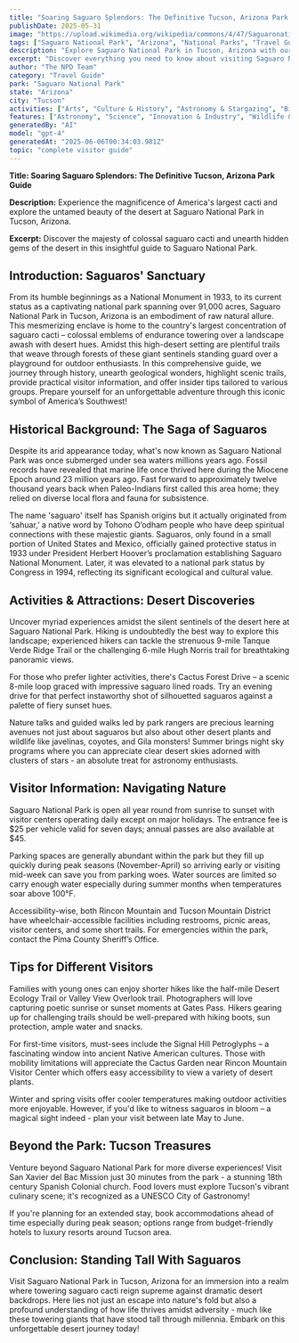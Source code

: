 ```yaml
---
title: "Soaring Saguaro Splendors: The Definitive Tucson, Arizona Park Guide"
publishDate: 2025-05-31
image: "https://upload.wikimedia.org/wikipedia/commons/4/47/Saguaronationalparl17102008.jpg"
tags: ["Saguaro National Park", "Arizona", "National Parks", "Travel Guide", "Tucson", "Outdoor Recreation", "Family Travel", "Adventure"]
description: "Explore Saguaro National Park in Tucson, Arizona with our comprehensive visitor guide featuring activities, tips, and local insights."
excerpt: "Discover everything you need to know about visiting Saguaro National Park in Tucson, Arizona."
author: "The NPD Team"
category: "Travel Guide"
park: "Saguaro National Park"
state: "Arizona"
city: "Tucson"
activities: ["Arts", "Culture & History", "Astronomy & Stargazing", "Biking", "Camping", "Educational Activities", "Guided & Self-Guided Tours", "Hiking & Trekking", "Motorized Recreation"]
features: ["Astronomy", "Science", "Innovation & Industry", "Wildlife & Conservation", "Fire & Disaster", "Cultural Heritage & Society", "Natural Features & Ecosystems"]
generatedBy: "AI"
model: "gpt-4"
generatedAt: "2025-06-06T00:34:03.981Z"
topic: "complete visitor guide"
---
```


**Title: Soaring Saguaro Splendors: The Definitive Tucson, Arizona Park Guide**

**Description:** Experience the magnificence of America's largest cacti and explore the untamed beauty of the desert at Saguaro National Park in Tucson, Arizona.

**Excerpt:** Discover the majesty of colossal saguaro cacti and unearth hidden gems of the desert in this insightful guide to Saguaro National Park.

## Introduction: Saguaros' Sanctuary
From its humble beginnings as a National Monument in 1933, to its current status as a captivating national park spanning over 91,000 acres, Saguaro National Park in Tucson, Arizona is an embodiment of raw natural allure. This mesmerizing enclave is home to the country's largest concentration of saguaro cacti – colossal emblems of endurance towering over a landscape awash with desert hues. Amidst this high-desert setting are plentiful trails that weave through forests of these giant sentinels standing guard over a playground for outdoor enthusiasts. In this comprehensive guide, we journey through history, unearth geological wonders, highlight scenic trails, provide practical visitor information, and offer insider tips tailored to various groups. Prepare yourself for an unforgettable adventure through this iconic symbol of America’s Southwest!

## Historical Background: The Saga of Saguaros
Despite its arid appearance today, what's now known as Saguaro National Park was once submerged under sea waters millions years ago. Fossil records have revealed that marine life once thrived here during the Miocene Epoch around 23 million years ago. Fast forward to approximately twelve thousand years back when Paleo-Indians first called this area home; they relied on diverse local flora and fauna for subsistence.

The name 'saguaro' itself has Spanish origins but it actually originated from ‘sahuar,’ a native word by Tohono O’odham people who have deep spiritual connections with these majestic giants. Saguaros, only found in a small portion of United States and Mexico, officially gained protective status in 1933 under President Herbert Hoover’s proclamation establishing Saguaro National Monument. Later, it was elevated to a national park status by Congress in 1994, reflecting its significant ecological and cultural value. 

## Activities & Attractions: Desert Discoveries
Uncover myriad experiences amidst the silent sentinels of the desert here at Saguaro National Park. Hiking is undoubtedly the best way to explore this landscape; experienced hikers can tackle the strenuous 9-mile Tanque Verde Ridge Trail or the challenging 6-mile Hugh Norris trail for breathtaking panoramic views.

For those who prefer lighter activities, there's Cactus Forest Drive – a scenic 8-mile loop graced with impressive saguaro lined roads. Try an evening drive for that perfect instaworthy shot of silhouetted saguaros against a palette of fiery sunset hues.       

Nature talks and guided walks led by park rangers are precious learning avenues not just about saguaros but also about other desert plants and wildlife like javelinas, coyotes, and Gila monsters! Summer brings night sky programs where you can appreciate clear desert skies adorned with clusters of stars - an absolute treat for astronomy enthusiasts.

## Visitor Information: Navigating Nature
Saguaro National Park is open all year round from sunrise to sunset with visitor centers operating daily except on major holidays. The entrance fee is $25 per vehicle valid for seven days; annual passes are also available at $45.

Parking spaces are generally abundant within the park but they fill up quickly during peak seasons (November-April) so arriving early or visiting mid-week can save you from parking woes. Water sources are limited so carry enough water especially during summer months when temperatures soar above 100°F.

Accessibility-wise, both Rincon Mountain and Tucson Mountain District have wheelchair-accessible facilities including restrooms, picnic areas, visitor centers, and some short trails. For emergencies within the park, contact the Pima County Sheriff’s Office.

## Tips for Different Visitors
Families with young ones can enjoy shorter hikes like the half-mile Desert Ecology Trail or Valley View Overlook trail. Photographers will love capturing poetic sunrise or sunset moments at Gates Pass. Hikers gearing up for challenging trails should be well-prepared with hiking boots, sun protection, ample water and snacks.

For first-time visitors, must-sees include the Signal Hill Petroglyphs – a fascinating window into ancient Native American cultures. Those with mobility limitations will appreciate the Cactus Garden near Rincon Mountain Visitor Center which offers easy accessibility to view a variety of desert plants.

Winter and spring visits offer cooler temperatures making outdoor activities more enjoyable. However, if you'd like to witness saguaros in bloom – a magical sight indeed - plan your visit between late May to June.

## Beyond the Park: Tucson Treasures
Venture beyond Saguaro National Park for more diverse experiences! Visit San Xavier del Bac Mission just 30 minutes from the park - a stunning 18th century Spanish Colonial church. Food lovers must explore Tucson's vibrant culinary scene; it's recognized as a UNESCO City of Gastronomy!

If you're planning for an extended stay, book accommodations ahead of time especially during peak season; options range from budget-friendly hotels to luxury resorts around Tucson area.

## Conclusion: Standing Tall With Saguaros
Visit Saguaro National Park in Tucson, Arizona for an immersion into a realm where towering saguaro cacti reign supreme against dramatic desert backdrops. Here lies not just an escape into nature's fold but also a profound understanding of how life thrives amidst adversity - much like these towering giants that have stood tall through millennia. Embark on this unforgettable desert journey today!